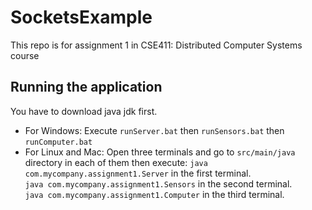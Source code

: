 # SocketsExample
This repo is for assignment 1 in CSE411: Distributed Computer Systems course


## Running the application
You have to download java jdk first.
- For Windows:
Execute `runServer.bat` then `runSensors.bat` then `runComputer.bat`
- For Linux and Mac:
Open three terminals and go to `src/main/java` directory in each of them then execute:
`java com.mycompany.assignment1.Server` in the first terminal.<br>
`java com.mycompany.assignment1.Sensors` in the second terminal.<br>
`java com.mycompany.assignment1.Computer` in the third terminal.
